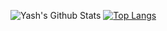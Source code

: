 
![Yash's Github Stats](https://github-readme-stats.vercel.app/api?username=ygarg704&show_icons=true&hide_border=true)
[![Top Langs](https://github-readme-stats.vercel.app/api/top-langs/?username=ygarg704&layout=compact)](https://github.com/ygarg704/github-readme-stats)
